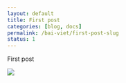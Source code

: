 ```yaml
---
layout: default
title: First post
categories: [blog, docs]
permalink: /bai-viet/first-post-slug
status: 1
---
```

<p>First post</p>

<div>
    <img src="{{ site.url }}/Web.GHP.IO/assets/img/img-1.jpg">
</div>